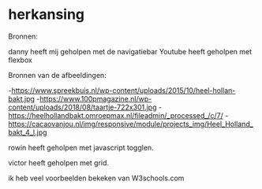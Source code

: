 # herkansing

Bronnen:

danny heeft mij geholpen met de navigatiebar Youtube heeft geholpen met flexbox

Bronnen van de afbeeldingen:

-https://www.spreekbuis.nl/wp-content/uploads/2015/10/heel-hollan-bakt.jpg -https://www.100pmagazine.nl/wp-content/uploads/2018/08/taartje-722x301.jpg -https://heelhollandbakt.omroepmax.nl/fileadmin/_processed_/c/7/ -https://cacaovanjou.nl/img/responsive/module/projects_img/Heel_Holland_bakt_4_l.jpg

rowin heeft geholpen met javascript togglen.

victor heeft geholpen met grid.

ik heb veel voorbeelden bekeken van W3schools.com
